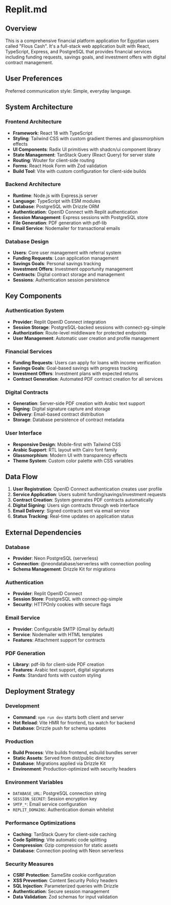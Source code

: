 # Replit.md

## Overview

This is a comprehensive financial platform application for Egyptian users called "Flous Cash". It's a full-stack web application built with React, TypeScript, Express, and PostgreSQL that provides financial services including funding requests, savings goals, and investment offers with digital contract management.

## User Preferences

Preferred communication style: Simple, everyday language.

## System Architecture

### Frontend Architecture
- **Framework**: React 18 with TypeScript
- **Styling**: Tailwind CSS with custom gradient themes and glassmorphism effects
- **UI Components**: Radix UI primitives with shadcn/ui component library
- **State Management**: TanStack Query (React Query) for server state
- **Routing**: Wouter for client-side routing
- **Forms**: React Hook Form with Zod validation
- **Build Tool**: Vite with custom configuration for client-side builds

### Backend Architecture
- **Runtime**: Node.js with Express.js server
- **Language**: TypeScript with ESM modules
- **Database**: PostgreSQL with Drizzle ORM
- **Authentication**: OpenID Connect with Replit authentication
- **Session Management**: Express sessions with PostgreSQL store
- **File Generation**: PDF generation with pdf-lib
- **Email Service**: Nodemailer for transactional emails

### Database Design
- **Users**: Core user management with referral system
- **Funding Requests**: Loan application management
- **Savings Goals**: Personal savings tracking
- **Investment Offers**: Investment opportunity management
- **Contracts**: Digital contract storage and management
- **Sessions**: Authentication session persistence

## Key Components

### Authentication System
- **Provider**: Replit OpenID Connect integration
- **Session Storage**: PostgreSQL-backed sessions with connect-pg-simple
- **Authorization**: Route-level middleware for protected endpoints
- **User Management**: Automatic user creation and profile management

### Financial Services
- **Funding Requests**: Users can apply for loans with income verification
- **Savings Goals**: Goal-based savings with progress tracking
- **Investment Offers**: Investment plans with expected returns
- **Contract Generation**: Automated PDF contract creation for all services

### Digital Contracts
- **Generation**: Server-side PDF creation with Arabic text support
- **Signing**: Digital signature capture and storage
- **Delivery**: Email-based contract distribution
- **Storage**: Database persistence of contract metadata

### User Interface
- **Responsive Design**: Mobile-first with Tailwind CSS
- **Arabic Support**: RTL layout with Cairo font family
- **Glassmorphism**: Modern UI with transparency effects
- **Theme System**: Custom color palette with CSS variables

## Data Flow

1. **User Registration**: OpenID Connect authentication creates user profile
2. **Service Application**: Users submit funding/savings/investment requests
3. **Contract Creation**: System generates PDF contracts automatically
4. **Digital Signing**: Users sign contracts through web interface
5. **Email Delivery**: Signed contracts sent via email service
6. **Status Tracking**: Real-time updates on application status

## External Dependencies

### Database
- **Provider**: Neon PostgreSQL (serverless)
- **Connection**: @neondatabase/serverless with connection pooling
- **Schema Management**: Drizzle Kit for migrations

### Authentication
- **Provider**: Replit OpenID Connect
- **Session Store**: PostgreSQL with connect-pg-simple
- **Security**: HTTPOnly cookies with secure flags

### Email Service
- **Provider**: Configurable SMTP (Gmail by default)
- **Service**: Nodemailer with HTML templates
- **Features**: Attachment support for contracts

### PDF Generation
- **Library**: pdf-lib for client-side PDF creation
- **Features**: Arabic text support, digital signatures
- **Fonts**: Standard fonts with custom styling

## Deployment Strategy

### Development
- **Command**: `npm run dev` starts both client and server
- **Hot Reload**: Vite HMR for frontend, tsx watch for backend
- **Database**: Drizzle push for schema updates

### Production
- **Build Process**: Vite builds frontend, esbuild bundles server
- **Static Assets**: Served from dist/public directory
- **Database**: Migrations applied via Drizzle Kit
- **Environment**: Production-optimized with security headers

### Environment Variables
- `DATABASE_URL`: PostgreSQL connection string
- `SESSION_SECRET`: Session encryption key
- `SMTP_*`: Email service configuration
- `REPLIT_DOMAINS`: Authentication domain whitelist

### Performance Optimizations
- **Caching**: TanStack Query for client-side caching
- **Code Splitting**: Vite automatic code splitting
- **Compression**: Gzip compression for static assets
- **Database**: Connection pooling with Neon serverless

### Security Measures
- **CSRF Protection**: SameSite cookie configuration
- **XSS Prevention**: Content Security Policy headers
- **SQL Injection**: Parameterized queries with Drizzle
- **Authentication**: Secure session management
- **Data Validation**: Zod schemas for input validation